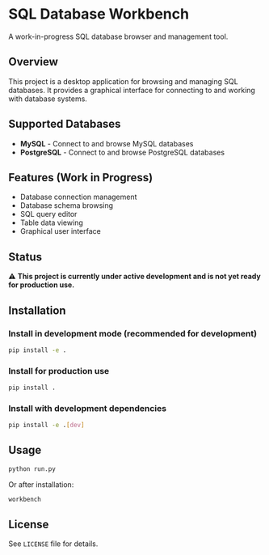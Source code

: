 # SQL Database Workbench

A work-in-progress SQL database browser and management tool.

## Overview

This project is a desktop application for browsing and managing SQL databases. It provides a graphical interface for connecting to and working with database systems.

## Supported Databases

- **MySQL** - Connect to and browse MySQL databases
- **PostgreSQL** - Connect to and browse PostgreSQL databases

## Features (Work in Progress)

- Database connection management
- Database schema browsing
- SQL query editor
- Table data viewing
- Graphical user interface

## Status

⚠️ **This project is currently under active development and is not yet ready for production use.**

## Installation

### Install in development mode (recommended for development)

```bash
pip install -e .
```

### Install for production use

```bash
pip install .
```

### Install with development dependencies

```bash
pip install -e .[dev]
```

## Usage

```bash
python run.py
```

Or after installation:

```bash
workbench
```

## License

See `LICENSE` file for details.
